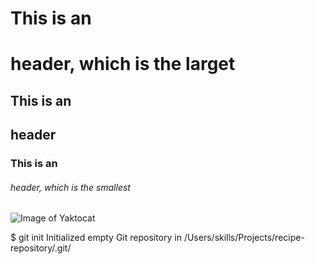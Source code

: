 # This is an <h1> header, which is the larget
## This is an <h2> header
### This is an <h6> header, which is the smallest
![Image of Yaktocat](https://octodex.github.com/images/yaktocat.png)

$ git init
Initialized empty Git repository in /Users/skills/Projects/recipe-repository/.git/
